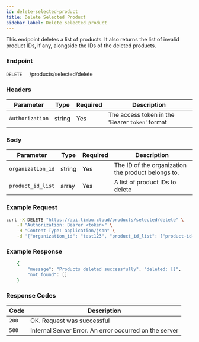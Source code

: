 ```yaml
---
id: delete-selected-product
title: Delete Selected Product
sidebar_label: Delete selected product
---
```


This endpoint deletes a list of products. It also returns the list of invalid product IDs, if any, alongside the IDs of the deleted products.

### Endpoint

`DELETE` &nbsp; &nbsp; /products/selected/delete

### Headers

| Parameter       | Type   | Required | Description                                     |
| --------------- | ------ | -------- | ----------------------------------------------- |
| `Authorization` | string | Yes      | The access token in the 'Bearer `token`' format |

### Body

| Parameter         | Type   | Required | Description                                        |
| ----------------- | ------ | -------- | -------------------------------------------------- |
| `organization_id` | string | Yes      | The ID of the organization the product belongs to. |
| `product_id_list` | array  | Yes      | A list of product IDs to delete                    |

### Example Request

```bash
curl -X DELETE "https://api.timbu.cloud/products/selected/delete" \
    -H "Authorization: Bearer <token>" \
    -H "Content-Type: application/json" \
    -d '{"organization_id": "test123", "product_id_list": ["product-id-1", "product-id-n"]}'
```

### Example Response

```sh
    {
        "message": "Products deleted successfully", "deleted: []",
        "not_found": []
    }
```

### Response Codes

| Code  | Description                                            |
| ----- | ------------------------------------------------------ |
| `200` | OK. Request was successful                             |
| `500` | Internal Server Error. An error occurred on the server |
